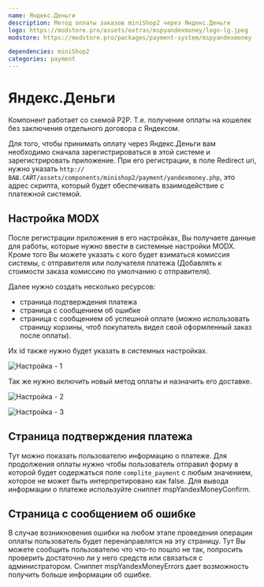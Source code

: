 ```yaml
---
name: Яндекс.Деньги
description: Метод оплаты заказов miniShop2 через Яндекс.Деньги
logo: https://modstore.pro/assets/extras/mspyandexmoney/logo-lg.jpeg
modstore: https://modstore.pro/packages/payment-system/mspyandexmoney

dependencies: miniShop2
categories: payment
---
```


# Яндекс.Деньги

Компонент работает со схемой P2P. Т.е. получение оплаты на кошелек без заключения отдельного договора с Яндексом.

Для того, чтобы принимать оплату через Яндекс.Деньги вам необходимо сначала зарегистрироваться в этой системе и зарегистрировать приложение. При его регистрации, в поле Redirect uri,  нужно указать `http://ВАШ.САЙТ/assets/components/minishop2/payment/yandexmoney.php`, это адрес скрипта, который будет обеспечивать взаимодействие с платежной системой.

## Настройка MODX

После регистрации приложения в его настройках, Вы получаете данные для работы, которые нужно ввести в системные настройки MODX. Кроме того Вы можете указать с кого будет взиматься комиссия системы, с отправителя или получателя платежа (Добавлять к стоимости заказа комисcию по умолчанию с отправителя).

Далее нужно создать несколько ресурсов:

- страница подтверждения платежа
- страница с сообщением об ошибке
- страница с сообщением об успешной оплате (можно использовать страницу корзины, чтоб покупатель видел свой оформленный заказ после оплаты).

Их id также нужно будет указать в системных настройках.

![Настройка - 1](https://file.modx.pro/files/8/c/8/8c8907c8d67793bd1e7bbb27a68060f2.png)

Так же нужно включить новый метод оплаты и назначить его доставке.

![Настройка - 2](https://file.modx.pro/files/a/7/3/a73b1b0fad6377d4858cf8789d99ce5a.png)

![Настройка - 3](https://file.modx.pro/files/f/d/b/fdb5c4adc677e9ab011f5023cd290e52.png)

## Страница подтверждения платежа

Тут можно показать пользователю информацию о платеже. Для продолжения оплаты нужно чтобы пользователь отправил форму в которой будет содержаться поле `complite_payment` с любым значением, которое не может быть интерпретировано как false.
Для вывода информации о платеже используйте сниппет mspYandexMoneyConfirm.

## Страница с сообщением об ошибке

В случае возникновения ошибки на любом этапе проведения операции оплаты пользователь будет перенаправлятся на эту страницу. Тут Вы можете сообщить пользователю что что-то пошло не так, попросить проверить достаточно ли у него средств или связаться с администратором. Сниппет mspYandexMoneyErrors дает возможность получить больше информации об ошибке.
